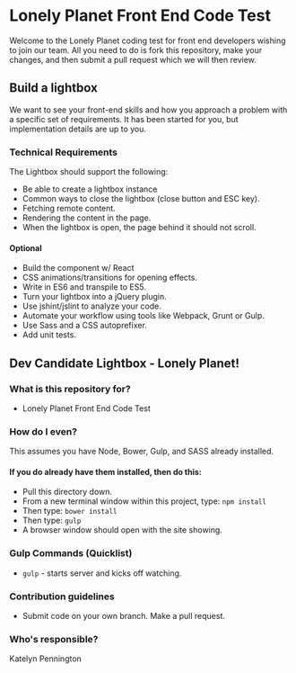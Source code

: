 # Lonely Planet Front End Code Test

Welcome to the Lonely Planet coding test for front end developers wishing to join our team.
All you need to do is fork this repository, make your changes, and then submit a pull request which we will then review.

## Build a lightbox

We want to see your front-end skills and how you approach a problem with a specific set of requirements.
It has been started for you, but implementation details are up to you.

### Technical Requirements

The Lightbox should support the following:

- Be able to create a lightbox instance
- Common ways to close the lightbox (close button and ESC key).
- Fetching remote content.
- Rendering the content in the page.
- When the lightbox is open, the page behind it should not scroll.

#### Optional
- Build the component w/ React
- CSS animations/transitions for opening effects.
- Write in ES6 and transpile to ES5.
- Turn your lightbox into a jQuery plugin.
- Use jshint/jslint to analyze your code.
- Automate your workflow using tools like Webpack, Grunt or Gulp.
- Use Sass and a CSS autoprefixer.
- Add unit tests.




## Dev Candidate Lightbox - Lonely Planet!

### What is this repository for?
* Lonely Planet Front End Code Test

### How do I even?
This assumes you have Node, Bower, Gulp, and SASS already installed.

#### If you do already have them installed, then do this:
* Pull this directory down.
* From a new terminal window within this project, type: ``` npm install ```
* Then type: ``` bower install ```
* Then type: ``` gulp ```
* A browser window should open with the site showing.

### Gulp Commands (Quicklist)
* ``` gulp ``` - starts server and kicks off watching.

### Contribution guidelines
* Submit code on your own branch. Make a pull request.

### Who's responsible?
Katelyn Pennington
